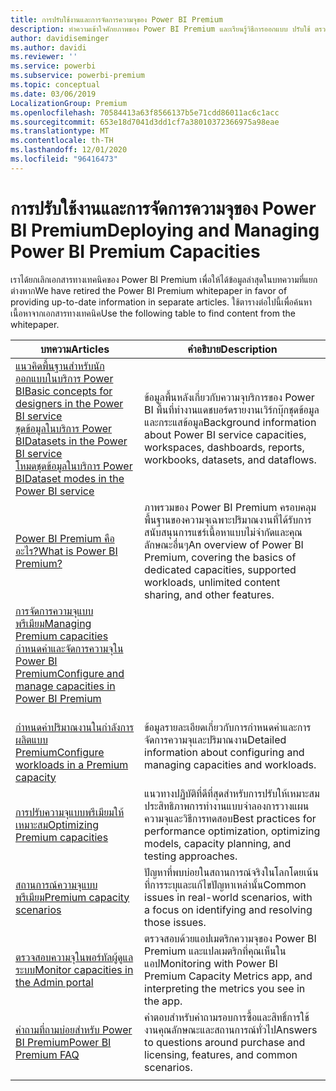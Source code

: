 ```yaml
---
title: การปรับใช้งานและการจัดการความจุของ Power BI Premium
description: ทำความเข้าใจศักยภาพของ Power BI Premium และเรียนรู้วิธีการออกแบบ ปรับใช้ ตรวจสอบ และแก้ไขปัญหาโซลูชันที่ปรับขนาดได้
author: davidiseminger
ms.author: davidi
ms.reviewer: ''
ms.service: powerbi
ms.subservice: powerbi-premium
ms.topic: conceptual
ms.date: 03/06/2019
LocalizationGroup: Premium
ms.openlocfilehash: 70584413a63f8566137b5e71cdd86011ac6c1acc
ms.sourcegitcommit: 653e18d7041d3dd1cf7a38010372366975a98eae
ms.translationtype: MT
ms.contentlocale: th-TH
ms.lasthandoff: 12/01/2020
ms.locfileid: "96416473"
---
```

# <a name="deploying-and-managing-power-bi-premium-capacities"></a><span data-ttu-id="f0dd6-103">การปรับใช้งานและการจัดการความจุของ Power BI Premium</span><span class="sxs-lookup"><span data-stu-id="f0dd6-103">Deploying and Managing Power BI Premium Capacities</span></span>

<span data-ttu-id="f0dd6-104">เราได้ยกเลิกเอกสารทางเทคนิคของ Power BI Premium เพื่อให้ได้ข้อมูลล่าสุดในบทความที่แยกต่างหาก</span><span class="sxs-lookup"><span data-stu-id="f0dd6-104">We have retired the Power BI Premium whitepaper in favor of providing up-to-date information in separate articles.</span></span> <span data-ttu-id="f0dd6-105">ใช้ตารางต่อไปนี้เพื่อค้นหาเนื้อหาจากเอกสารทางเทคนิค</span><span class="sxs-lookup"><span data-stu-id="f0dd6-105">Use the following table to find content from the whitepaper.</span></span> 

| <span data-ttu-id="f0dd6-106">บทความ</span><span class="sxs-lookup"><span data-stu-id="f0dd6-106">Articles</span></span> | <span data-ttu-id="f0dd6-107">คำอธิบาย</span><span class="sxs-lookup"><span data-stu-id="f0dd6-107">Description</span></span> |
|-----|----|
| [<span data-ttu-id="f0dd6-108">แนวคิดพื้นฐานสำหรับนักออกแบบในบริการ Power BI</span><span class="sxs-lookup"><span data-stu-id="f0dd6-108">Basic concepts for designers in the Power BI service</span></span>](../fundamentals/service-basic-concepts.md)</br>[<span data-ttu-id="f0dd6-109">ชุดข้อมูลในบริการ Power BI</span><span class="sxs-lookup"><span data-stu-id="f0dd6-109">Datasets in the Power BI service</span></span>](../connect-data/service-datasets-understand.md)</br>[<span data-ttu-id="f0dd6-110">โหมดชุดข้อมูลในบริการ Power BI</span><span class="sxs-lookup"><span data-stu-id="f0dd6-110">Dataset modes in the Power BI service</span></span>](../connect-data/service-dataset-modes-understand.md) | <span data-ttu-id="f0dd6-111">ข้อมูลพื้นหลังเกี่ยวกับความจุบริการของ Power BI พื้นที่ทำงานแดชบอร์ดรายงานเวิร์กบุ๊กชุดข้อมูลและกระแสข้อมูล</span><span class="sxs-lookup"><span data-stu-id="f0dd6-111">Background information about Power BI service capacities, workspaces,   dashboards, reports, workbooks, datasets, and dataflows.</span></span> |
| [<span data-ttu-id="f0dd6-112">Power BI Premium คืออะไร?</span><span class="sxs-lookup"><span data-stu-id="f0dd6-112">What is Power BI Premium?</span></span>](../admin/service-premium-what-is.md) | <span data-ttu-id="f0dd6-113">ภาพรวมของ Power BI Premium ครอบคลุมพื้นฐานของความจุเฉพาะปริมาณงานที่ได้รับการสนับสนุนการแชร์เนื้อหาแบบไม่จำกัดและคุณลักษณะอื่นๆ</span><span class="sxs-lookup"><span data-stu-id="f0dd6-113">An overview of Power BI Premium, covering the basics of dedicated   capacities, supported workloads, unlimited content sharing, and other   features.</span></span>  |
| [<span data-ttu-id="f0dd6-114">การจัดการความจุแบบพรีเมียม</span><span class="sxs-lookup"><span data-stu-id="f0dd6-114">Managing Premium capacities</span></span>](../admin/service-premium-capacity-manage.md)</br>[<span data-ttu-id="f0dd6-115">กำหนดค่าและจัดการความจุใน Power BI Premium</span><span class="sxs-lookup"><span data-stu-id="f0dd6-115">Configure and manage capacities in Power BI Premium</span></span>](../admin/service-admin-premium-manage.md)
</br>[<span data-ttu-id="f0dd6-116">กำหนดค่าปริมาณงานในกำลังการผลิตแบบ Premium</span><span class="sxs-lookup"><span data-stu-id="f0dd6-116">Configure workloads in a Premium capacity</span></span>](../admin/service-admin-premium-workloads.md) | <span data-ttu-id="f0dd6-117">ข้อมูลรายละเอียดเกี่ยวกับการกำหนดค่าและการจัดการความจุและปริมาณงาน</span><span class="sxs-lookup"><span data-stu-id="f0dd6-117">Detailed information about configuring and managing capacities and workloads.</span></span> |
| [<span data-ttu-id="f0dd6-118">การปรับความจุแบบพรีเมียมให้เหมาะสม</span><span class="sxs-lookup"><span data-stu-id="f0dd6-118">Optimizing Premium capacities</span></span>](../admin/service-premium-capacity-optimize.md) | <span data-ttu-id="f0dd6-119">แนวทางปฏิบัติที่ดีที่สุดสำหรับการปรับให้เหมาะสมประสิทธิภาพการทำงานแบบจำลองการวางแผนความจุและวิธีการทดสอบ</span><span class="sxs-lookup"><span data-stu-id="f0dd6-119">Best practices for performance optimization, optimizing models, capacity   planning, and testing approaches.</span></span> |
| [<span data-ttu-id="f0dd6-120">สถานการณ์ความจุแบบพรีเมียม</span><span class="sxs-lookup"><span data-stu-id="f0dd6-120">Premium capacity scenarios</span></span>](../admin/service-premium-capacity-scenarios.md) | <span data-ttu-id="f0dd6-121">ปัญหาที่พบบ่อยในสถานการณ์จริงในโลกโดยเน้นที่การระบุและแก้ไขปัญหาเหล่านั้น</span><span class="sxs-lookup"><span data-stu-id="f0dd6-121">Common issues in real-world scenarios, with a focus on identifying and   resolving those issues.</span></span> |
| [<span data-ttu-id="f0dd6-122">ตรวจสอบความจุในพอร์ทัลผู้ดูแลระบบ</span><span class="sxs-lookup"><span data-stu-id="f0dd6-122">Monitor capacities in the Admin portal</span></span>](../admin/service-admin-premium-monitor-portal.md) | <span data-ttu-id="f0dd6-123">ตรวจสอบด้วยแอปเมตริกความจุของ Power BI Premium และแปลเมตริกที่คุณเห็นในแอป</span><span class="sxs-lookup"><span data-stu-id="f0dd6-123">Monitoring with Power BI Premium Capacity Metrics app, and interpreting   the metrics you see in the app.</span></span> |
| [<span data-ttu-id="f0dd6-124">คำถามที่ถามบ่อยสำหรับ Power BI Premium</span><span class="sxs-lookup"><span data-stu-id="f0dd6-124">Power BI Premium FAQ</span></span>](../admin/service-premium-faq.md) | <span data-ttu-id="f0dd6-125">คำตอบสำหรับคำถามรอบการซื้อและสิทธิ์การใช้งานคุณลักษณะและสถานการณ์ทั่วไป</span><span class="sxs-lookup"><span data-stu-id="f0dd6-125">Answers to questions around purchase and licensing, features, and common   scenarios.</span></span> |
| | |
